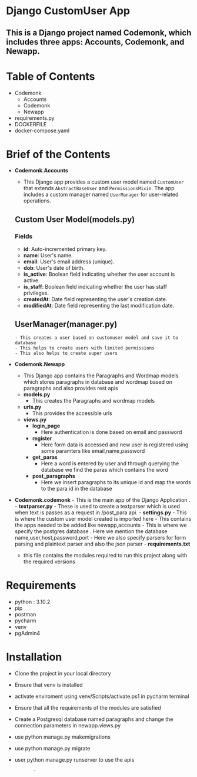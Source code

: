 # Django CustomUser App

## This is a Django project named Codemonk, which includes three apps: Accounts, Codemonk, and Newapp.

# Table of Contents
  - Codemonk
      - Accounts
      - Codemonk
      - Newapp
  - requirements.py
  - DOCKERFILE
  - docker-compose.yaml
# Brief of the Contents
  - **Codemonk.Accounts**
      - This Django app provides a custom user model named `CustomUser` that extends `AbstractBaseUser` and `PermissionsMixin`. The app includes a custom manager named `UserManager` for user-related operations.
      ## Custom User Model(models.py)
      ### Fields
      
      - **id**: Auto-incremented primary key.
      - **name**: User's name.
      - **email**: User's email address (unique).
      - **dob**: User's date of birth.
      - **is_active**: Boolean field indicating whether the user account is active.
      - **is_staff**: Boolean field indicating whether the user has staff privileges.
      - **createdAt**: Date field representing the user's creation date.
      - **modifiedAt**: Date field representing the last modification date.
      ## UserManager(manager.py)
        - This creates a user based on customuser model and save it to database
        - This helps to create users with limited permissions
        - This also helps to create super users
  - **Codemonk.Newapp**
       - This Django app contains the Paragraphs and Wordmap models which stores paragraphs in database and wordmap based on paragraphs and also provides rest apis
       - **models.py**
           - This creates the Paragraphs and wordmap models
       - **urls.py**
           - This provides the accessible urls
       - **views.py**
           - **login_page**
               - Here authentication is done based on email and password
           - **register**
               - Here form data is accessed and new user is registered using some paramters like email,name,password
           - **get_paras**
               - Here a word is entered by user and through querying the database we find the paras which contains the word
           - **post_paragraphs**
               - Here we insert paragraphs to its unique id and map the words to the para id in the database
   - **Codemonk.codemonk**
         - This is the main app of the Django Application .
         - **textparser.py**
               - These is used to create a textparser which is used when text is passes as a request in /post_para api.
         - **settings.py**
               - This is where the custom user model created is imported here
               - This contains the apps needed to be added like newapp,accounts
               - This is where we specify the postgres database . Here we mention the database name,user,host,password,port
               - Here we also specify parsers for form parsing and plaintext parser and also the json parser
    - **requirements.txt**
       - this file contains the modules required to run this project along with the required versions
 # Requirements
   - python : 3.10.2
   - pip
   - postman
   - pycharm
   - venv
   - pgAdmin4
# Installation
  - Clone the project in your local directory
  - Ensure that venv is installed
  - activate enviroment using venv/Scripts/activate.ps1 in pycharm terminal 
  - Ensure that all the requirements of the modules are satisfied
  - Create a Postgresql database named paragraphs and change the connection parameters in newapp.views.py
  - use python manage.py makemigrations
  - use python manage.py migrate
  - user python manage.py runserver to use the apis

               - 
               
     
    
